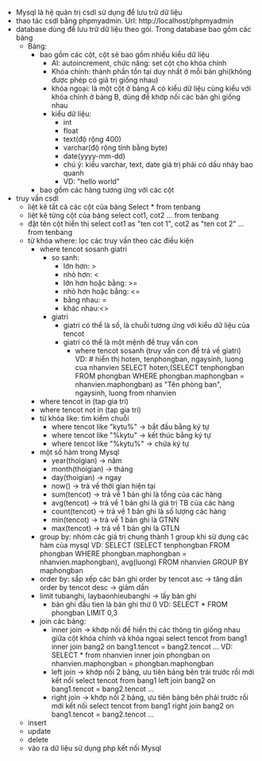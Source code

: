 - Mysql là hệ quản trị csdl sử dụng để lưu trữ dữ liệu
- thao tác csdl bằng phpmyadmin. Url: http://localhost/phpmyadmin
- database dùng để lưu trữ dữ liệu theo gói. Trong database bao gồm các bảng
    - Bảng: 
        - bao gồm các cột, cột sẽ bao gồm nhiều kiểu dữ liệu
            - AI: autoincrement, chức năng: set cột cho khóa chính
            - Khóa chính: thành phần tồn tại duy nhất ở mỗi bản ghi(không được phép có giá trị giống nhau)
            - khóa ngoại: là một cột ở bảng A có kiểu dữ liệu cùng kiểu với khóa chính ở bảng B, dùng để khớp nối các bản ghi giống nhau
            - kiểu dữ liệu:
                - int
                - float
                - text(độ rộng 400)
                - varchar(độ rộng tính bằng byte)
                - date(yyyy-mm-dd)
                - chú ý: kiểu varchar, text, date giá trị phải có dấu nháy bao quanh
                - VD: "hello world"
        - bao gồm các hàng tương ứng với các cột
- truy vấn csdl
    - liệt kê tất cả các cột của bảng
        Select * from tenbang
    - liệt kê từng cột của bảng
        select cot1, cot2 ... from tenbang
    - đặt tên cột hiển thị
        select cot1 as "ten cot 1", cot2 as "ten cot 2" ... from tenbang
    - từ khóa where: lọc các truy vấn theo các điều kiện
        - where tencot sosanh giatri
            - so sanh:
                - lớn hơn: >
                - nhỏ hơn: <
                - lớn hơn hoặc bằng: >=
                - nhỏ hơn hoặc bằng: <=
                - bằng nhau: =
                - khác nhau:<>
            - giatri
                - giatri có thể là số, là chuỗi tương ứng với kiểu dữ liệu của tencot
                - giatri có thể là một mệnh đề truy vấn con
                    - where tencot sosanh (truy vấn con để trả về giatri)
                        VD: # hiển thị hoten, tenphongban, ngaysinh, luong cua nhanvien
                            SELECT hoten,(SELECT tenphongban FROM phongban WHERE phongban.maphongban = nhanvien.maphongban) as "Tên phòng ban", ngaysinh, luong from nhanvien
        - where tencot in (tap gia tri)
        - where tencot not in (tap gia tri)
        - từ khóa like: tìm kiếm chuỗi
            - where tencot like "kytu%" -> bắt đầu bằng ký tự
            - where tencot like "%kytu" -> kết thúc bằng ký tự
            - where tencot like "%kytu%" -> chứa ký tự
        - một số hàm trong Mysql
            - year(thoigian) -> năm
            - month(thoigian) -> tháng
            - day(thoigian) -> ngay
            - now() -> trả về thời gian hiện tại
            - sum(tencot) -> trả về 1 bản ghi là tổng của các hàng
            - avg(tencot) -> trả về 1 bản ghi là giá trị TB của các hàng
            - count(tencot) -> trả về 1 bản ghi là số lượng các hàng
            - min(tencot) -> trả về 1 bản ghi là GTNN
            - max(tencot) -> trả về 1 bản ghi là GTLN
        - group by: nhóm các giá trị chung thành 1 group khi sử dụng các hàm của mysql
            VD: SELECT (SELECT tenphongban FROM phongban 
                WHERE phongban.maphongban = nhanvien.maphongban), avg(luong) FROM nhanvien GROUP BY maphongban
        - order by: sắp xếp các bản ghi
            order by tencot asc -> tăng dần
            order by tencot desc -> giảm dần
        - limit tubanghi, laybaonhieubanghi -> lấy bản ghi
            - bản ghi đầu tien là bản ghi thứ 0
                VD: SELECT * FROM phongban LIMIT 0,3
        - join các bảng:
            - inner join -> khớp nối để hiển thị các thông tin giống nhau giữa cột khóa chính và khóa ngoại
                select tencot from bang1 inner join bang2 on bang1.tencot = bang2.tencot
                ...
                    VD: SELECT * from nhanvien inner join phongban on nhanvien.maphongban = phongban.maphongban
            - left join -> khớp nối 2 bảng, ưu tiên bảng bên trái trước rồi mới kết nối
                select tencot from bang1 left join bang2 on bang1.tencot = bang2.tencot
                ...
            - right join -> khớp nối 2 bảng, ưu tiên bảng bên phải trước rồi mới kết nối
                select tencot from bang1 right join bang2 on bang1.tencot = bang2.tencot
                ...
    - insert
    - update
    - delete
    - vào ra dữ liệu sử dụng php kết nối Mysql